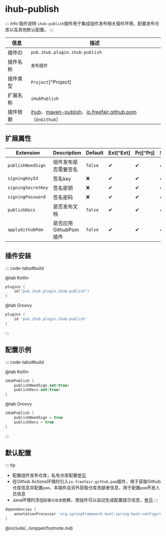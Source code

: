 # ihub-publish

::: info 插件说明
`ihub-publish`插件用于集成组件发布相关插件环境，配置发布仓库以及其他默认配置。
:::

| 信息 | 描述 |
|------ |----|
| 插件ID | `pub.ihub.plugin.ihub-publish` |
| 插件名称 | `发布插件` |
| 插件类型 | `Project`[^Project] |
| 扩展名称 | `iHubPublish` |
| 插件依赖 | [ihub](iHub)、[maven-publish](https://docs.gradle.org/current/userguide/publishing_maven.html)、[io.freefair.github.pom](https://plugins.gradle.org/plugin/io.freefair.github.pom)（`OnGithub`） |

## 扩展属性

| Extension | Description | Default | Ext[^Ext] | Prj[^Prj] | Sys[^Sys] | Env[^Env] |
| --------- | ----------- | ------- |---|----|---|---|
| `publishNeedSign` | 组件发布是否需要签名 | `false` | ✔ | ✔  | ✔ | ❌ |
| `signingKeyId` | 签名key | ❌ | ✔ | ✔  | ✔ | ✔ |
| `signingSecretKey` | 签名密钥 | ❌ | ✔ | ✔  | ✔ | ✔ |
| `signingPassword` | 签名密码 | ❌ | ✔ | ✔  | ✔ | ✔ |
| `publishDocs` | 是否发布文档 | `false` | ✔ | ✔  | ✔ | ❌ |
| `applyGithubPom` | 是否应用GithubPom插件 | `false` | ✔ | ✔  | ✔ | ❌ |

## 插件安装

::: code-tabs#build

@tab Kotlin

```kotlin
plugins {
    id("pub.ihub.plugin.ihub-publish")
}
```

@tab Groovy

```groovy
plugins {
    id 'pub.ihub.plugin.ihub-publish'
}
```

:::

## 配置示例

::: code-tabs#build

@tab Kotlin

```kotlin
iHubPublish {
    publishNeedSign.set(true)
    publishDocs.set(true)
}
```

@tab Groovy

```groovy
iHubPublish {
    publishNeedSign = true
    publishDocs = true
}
```

:::

## 默认配置

::: tip
- 配置组件发布仓库，私有仓库配置[参见](iHub#扩展属性)
- 在Github Actions环境时引入`io.freefair.github.pom`插件，用于获取Github仓库信息并配置`pom`，本插件会另外获取仓库贡献者信息，用于配置`pom`开发人员信息
- Java环境时添加`配置元信息`依赖，使组件可以自动生成配置提示信息，[参见](https://docs.spring.io/spring-boot/docs/2.5.5/reference/html/configuration-metadata.html#configuration-metadata)
:::

```groovy
dependencies {
    annotationProcessor 'org.springframework.boot:spring-boot-configuration-processor'
}
```

@include(../snippet/footnote.md)